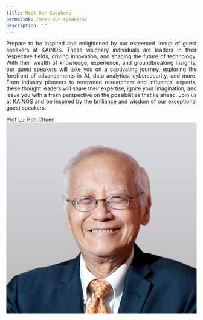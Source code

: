 ```yaml
---
title: Meet Our Speakers
permalink: /meet-our-speakers/
description: ""
---
```

<p style="text-align: justify;">Prepare to be inspired and enlightened by our esteemed lineup of guest speakers at KAINOS. These visionary individuals are leaders in their respective fields, driving innovation, and shaping the future of technology. With their wealth of knowledge, experience, and groundbreaking insights, our guest speakers will take you on a captivating journey, exploring the forefront of advancements in AI, data analytics, cybersecurity, and more. From industry pioneers to renowned researchers and influential experts, these thought leaders will share their expertise, ignite your imagination, and leave you with a fresh perspective on the possibilities that lie ahead. Join us at KAINOS and be inspired by the brilliance and wisdom of our exceptional guest speakers.</p>

Prof Lui Poh Chuen
![](/images/Speakers/lui_pao_chuen.png)